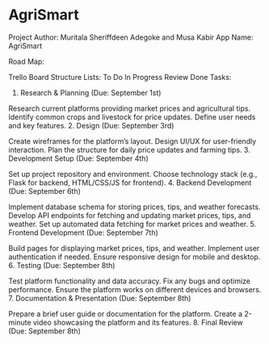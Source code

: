 # AgriSmart
Project Author: Muritala Sheriffdeen Adegoke and Musa Kabir
App Name: AgriSmart

Road Map: 

Trello Board Structure
Lists:
To Do
In Progress
Review
Done
Tasks:
1. Research & Planning (Due: September 1st)

Research current platforms providing market prices and agricultural tips.
Identify common crops and livestock for price updates.
Define user needs and key features.
2. Design (Due: September 3rd)

Create wireframes for the platform’s layout.
Design UI/UX for user-friendly interaction.
Plan the structure for daily price updates and farming tips.
3. Development Setup (Due: September 4th)

Set up project repository and environment.
Choose technology stack (e.g., Flask for backend, HTML/CSS/JS for frontend).
4. Backend Development (Due: September 6th)

Implement database schema for storing prices, tips, and weather forecasts.
Develop API endpoints for fetching and updating market prices, tips, and weather.
Set up automated data fetching for market prices and weather.
5. Frontend Development (Due: September 7th)

Build pages for displaying market prices, tips, and weather.
Implement user authentication if needed.
Ensure responsive design for mobile and desktop.
6. Testing (Due: September 8th)

Test platform functionality and data accuracy.
Fix any bugs and optimize performance.
Ensure the platform works on different devices and browsers.
7. Documentation & Presentation (Due: September 8th)

Prepare a brief user guide or documentation for the platform.
Create a 2-minute video showcasing the platform and its features.
8. Final Review (Due: September 8th)

